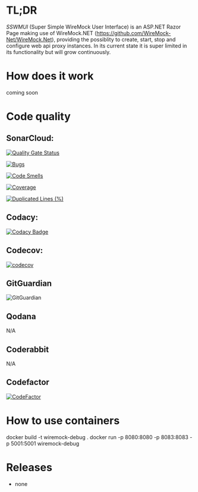 # TL;DR
_SSWMUI_ (Super Simple WireMock User Interface) is an ASP.NET Razor Page
making use of WireMock.NET (https://github.com/WireMock-Net/WireMock.Net),
providing the possiblity to create, start,
stop and configure web api proxy instances.
In its current state it is super limited in its functionality but will grow continuously.

# How does it work
coming soon

# Code quality

## SonarCloud:
[![Quality Gate Status](https://sonarcloud.io/api/project_badges/measure?project=vanUbor_Wiremock&metric=alert_status)](https://sonarcloud.io/summary/new_code?id=vanUbor_Wiremock)

[![Bugs](https://sonarcloud.io/api/project_badges/measure?project=vanUbor_Wiremock&metric=bugs)](https://sonarcloud.io/summary/new_code?id=vanUbor_Wiremock)

[![Code Smells](https://sonarcloud.io/api/project_badges/measure?project=vanUbor_Wiremock&metric=code_smells)](https://sonarcloud.io/summary/new_code?id=vanUbor_Wiremock)

[![Coverage](https://sonarcloud.io/api/project_badges/measure?project=vanUbor_Wiremock&metric=coverage)](https://sonarcloud.io/summary/new_code?id=vanUbor_Wiremock)

[![Duplicated Lines (%)](https://sonarcloud.io/api/project_badges/measure?project=vanUbor_Wiremock&metric=duplicated_lines_density)](https://sonarcloud.io/summary/new_code?id=vanUbor_Wiremock)

## Codacy: 
[![Codacy Badge](https://app.codacy.com/project/badge/Grade/05e6f15388244258b9435b6c64f86691)](https://app.codacy.com/gh/vanUbor/Wiremock/dashboard?utm_source=gh&utm_medium=referral&utm_content=&utm_campaign=Badge_grade)

## Codecov:
[![codecov](https://codecov.io/gh/vanUbor/Wiremock/graph/badge.svg?token=ESJLR9JY72)](https://codecov.io/gh/vanUbor/Wiremock)

## GitGuardian
![GitGuardian](https://img.shields.io/badge/GitGuardian-passed-brightgreen)

## Qodana
N/A

## Coderabbit
N/A

## Codefactor
[![CodeFactor](https://www.codefactor.io/repository/github/vanubor/wiremock/badge)](https://www.codefactor.io/repository/github/vanubor/wiremock)

# How to use containers
docker build -t wiremock-debug .
docker run -p 8080:8080 -p 8083:8083 -p 5001:5001 wiremock-debug

# Releases
- none